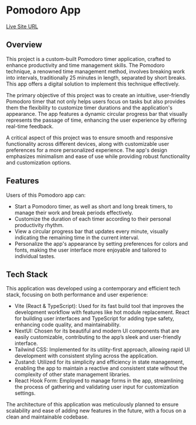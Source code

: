 # Pomodoro App

[Live Site URL](https://pomodoro-app-taupe.vercel.app/)

## Overview

This project is a custom-built Pomodoro timer application, crafted to enhance productivity and time management skills. The Pomodoro technique, a renowned time management method, involves breaking work into intervals, traditionally 25 minutes in length, separated by short breaks. This app offers a digital solution to implement this technique effectively.

The primary objective of this project was to create an intuitive, user-friendly Pomodoro timer that not only helps users focus on tasks but also provides them the flexibility to customize timer durations and the application's appearance. The app features a dynamic circular progress bar that visually represents the passage of time, enhancing the user experience by offering real-time feedback.

A critical aspect of this project was to ensure smooth and responsive functionality across different devices, along with customizable user preferences for a more personalized experience. The app's design emphasizes minimalism and ease of use while providing robust functionality and customization options.

## Features

Users of this Pomodoro app can:

- Start a Pomodoro timer, as well as short and long break timers, to manage their work and break periods effectively.
- Customize the duration of each timer according to their personal productivity rhythm.
- View a circular progress bar that updates every minute, visually indicating the remaining time in the current interval.
- Personalize the app's appearance by setting preferences for colors and fonts, making the user interface more enjoyable and tailored to individual tastes.

## Tech Stack

This application was developed using a contemporary and efficient tech stack, focusing on both performance and user experience:

- Vite (React & TypeScript): Used for its fast build tool that improves the development workflow with features like hot module replacement. React for building user interfaces and TypeScript for adding type safety, enhancing code quality, and maintainability.
- NextUI: Chosen for its beautiful and modern UI components that are easily customizable, contributing to the app’s sleek and user-friendly interface.
- Tailwind CSS: Implemented for its utility-first approach, allowing rapid UI development with consistent styling across the application.
- Zustand: Utilized for its simplicity and efficiency in state management, enabling the app to maintain a reactive and consistent state without the complexity of other state management libraries.
- React Hook Form: Employed to manage forms in the app, streamlining the process of gathering and validating user input for customization settings.

The architecture of this application was meticulously planned to ensure scalability and ease of adding new features in the future, with a focus on a clean and maintainable codebase.

